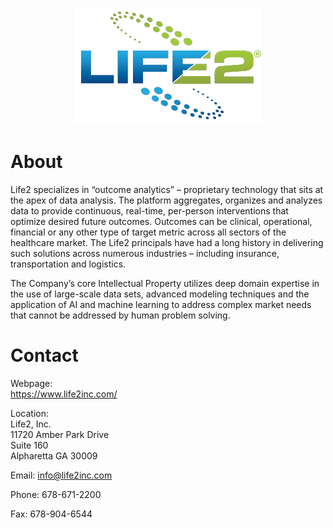 <p align="center">
  <img src="images/Life2-Logo-Registered-Small.png">
</p>

# About
Life2 specializes in “outcome analytics” – proprietary technology that sits at the apex of data analysis.  The platform aggregates, organizes and analyzes data to provide continuous, real-time, per-person interventions that optimize desired future outcomes.  Outcomes can be clinical, operational, financial or any other type of target metric across all sectors of the healthcare market.  The Life2 principals have had a long history in delivering such solutions across numerous industries – including insurance, transportation and logistics.

The Company’s core Intellectual Property utilizes deep domain expertise in the use of large-scale data sets, advanced modeling techniques and the application of AI and machine learning to address complex market needs that cannot be addressed by human problem solving.

# Contact
Webpage:  
https://www.life2inc.com/

Location:  
Life2, Inc.  
11720 Amber Park Drive  
Suite 160  
Alpharetta GA 30009

Email:
info@life2inc.com

Phone:
678-671-2200

Fax:
678-904-6544